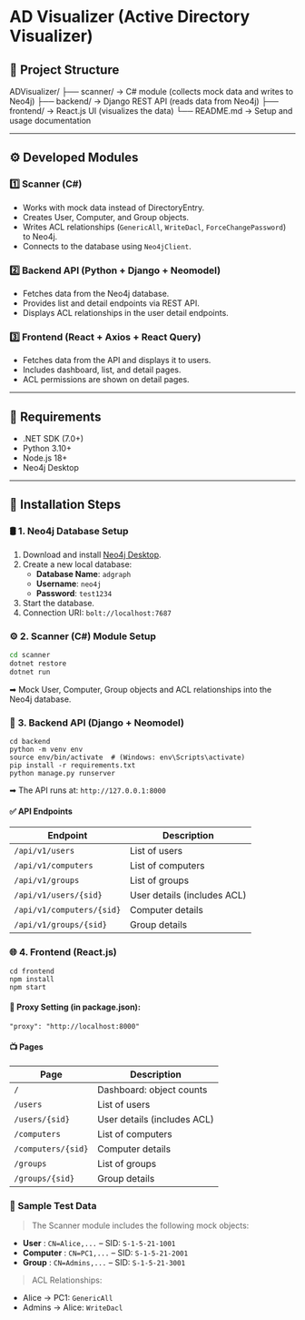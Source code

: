 # AD Visualizer (Active Directory Visualizer)

## 📁 Project Structure

ADVisualizer/
├── scanner/      → C# module (collects mock data and writes to Neo4j)
├── backend/      → Django REST API (reads data from Neo4j)
├── frontend/     → React.js UI (visualizes the data)
└── README.md     → Setup and usage documentation

---

## ⚙️ Developed Modules

### 1️⃣ Scanner (C#)

- Works with mock data instead of DirectoryEntry.
- Creates User, Computer, and Group objects.
- Writes ACL relationships (`GenericAll`, `WriteDacl`, `ForceChangePassword`) to Neo4j.
- Connects to the database using `Neo4jClient`.

### 2️⃣ Backend API (Python + Django + Neomodel)

- Fetches data from the Neo4j database.
- Provides list and detail endpoints via REST API.
- Displays ACL relationships in the user detail endpoints.

### 3️⃣ Frontend (React + Axios + React Query)

- Fetches data from the API and displays it to users.
- Includes dashboard, list, and detail pages.
- ACL permissions are shown on detail pages.

---

## 🧩 Requirements

- .NET SDK (7.0+)
- Python 3.10+
- Node.js 18+
- Neo4j Desktop

---

## 🔧 Installation Steps

### 🛢️ 1. Neo4j Database Setup

1. Download and install [Neo4j Desktop](https://neo4j.com/download/).
2. Create a new local database:
   - **Database Name**: `adgraph`
   - **Username**: `neo4j`
   - **Password**: `test1234`
3. Start the database.
4. Connection URI: `bolt://localhost:7687`


### ⚙️ 2. Scanner (C#) Module Setup

```bash
cd scanner
dotnet restore
dotnet run
```

➡ Mock User, Computer, Group objects and ACL relationships into the Neo4j database.

### 🐍 **3. Backend API (Django + Neomodel)**

```
cd backend
python -m venv env
source env/bin/activate  # (Windows: env\Scripts\activate)
pip install -r requirements.txt
python manage.py runserver
```

➡ The API runs at: `http://127.0.0.1:8000`

#### ✅ API Endpoints

| Endpoint                    | Description             |
| --------------------------- | ---------------------- |
| `/api/v1/users`           | List of users           |
| `/api/v1/computers`       | List of computers       |
| `/api/v1/groups`          | List of groups          |
| `/api/v1/users/{sid}`     | User details (includes ACL) |
| `/api/v1/computers/{sid}` | Computer details         |
| `/api/v1/groups/{sid}`    | Group details            |

### 🌐 **4. Frontend (React.js)**

```
cd frontend
npm install
npm start
```

#### 🔁 Proxy Setting (in package.json):

```
"proxy": "http://localhost:8000"
```

#### 📺 Pages

| Page                | Description                 |
| -------------------- | -------------------------- |
| `/`                | Dashboard: object counts |
| `/users`           | List of users               |
| `/users/{sid}`     | User details (includes ACL) |
| `/computers`       | List of computers           |
| `/computers/{sid}` | Computer details            |
| `/groups`          | List of groups              |
| `/groups/{sid}`    | Group details               |

### 🧪 Sample Test Data

> The Scanner module includes the following mock objects:

* **User** : `CN=Alice,...` – SID: `S-1-5-21-1001`
* **Computer** : `CN=PC1,...` – SID: `S-1-5-21-2001`
* **Group** : `CN=Admins,...` – SID: `S-1-5-21-3001`

> ACL Relationships:

* Alice → PC1: `GenericAll`
* Admins → Alice: `WriteDacl`
